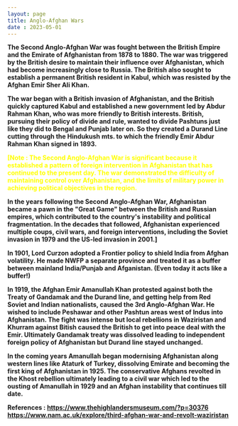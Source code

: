 ```yaml
---
layout: page
title: Anglo-Afghan Wars
date : 2023-05-01
---
```



<style>
html{background: url("/images/thirdaawt.png")no-repeat center center fixed;  background-size: cover;}
p{font-weight:bold;}
p1{color:yellow;font-weight:bold;}
</style>



The Second Anglo-Afghan War was fought between the British Empire and the Emirate of Afghanistan from 1878 to 1880. The war was triggered by the British desire to maintain their influence over Afghanistan, which had become increasingly close to Russia. The British also sought to establish a permanent British resident in Kabul, which was resisted by the Afghan Emir Sher Ali Khan.

The war began with a British invasion of Afghanistan, and the British quickly captured Kabul and established a new government led by Abdur Rahman Khan, who was more friendly to British interests. British, pursuing their policy of divide and rule, wanted to divide Pashtuns just like they did to Bengal and Punjab later on. So they created a Durand Line cutting through the Hindukush mts. to which the friendly Emir Abdur Rahman Khan signed in 1893.

<p1>[Note : The Second Anglo-Afghan War is significant because it established a pattern of foreign intervention in Afghanistan that has continued to the present day. The war demonstrated the difficulty of maintaining control over Afghanistan, and the limits of military power in achieving political objectives in the region.

In the years following the Second Anglo-Afghan War, Afghanistan became a pawn in the "Great Game" between the British and Russian empires, which contributed to the country's instability and political fragmentation. In the decades that followed, Afghanistan experienced multiple coups, civil wars, and foreign interventions, including the Soviet invasion in 1979 and the US-led invasion in 2001.]</p1>

In 1901, Lord Curzon adopted a Frontier policy to shield India from Afghan volatility. He made NWFP a separate province and treated it as a buffer between mainland India/Punjab and Afganistan. (Even today it acts like a buffer!)

In 1919, the Afghan Emir Amanullah Khan protested against both the Treaty of Gandamak and the Durand line, and getting help from Red Soviet and Indian nationalists, caused the 3rd Anglo-Afghan War. He wished to include Peshawar and other Pashtun areas west of Indus into Afghanistan. The fight was intense but local rebellions in Waziristan and Khurram against Bitish caused the British to get into peace  deal with the Emir. Ultimately Gandamak treaty was dissolved leading to independent foreign policy of Afghanistan but Durand line stayed unchanged. 

In the coming years Amanullah began modernising Afghanistan along western lines like Ataturk of Turkey, dissolving Emirate and becoming the first king of Afghanistan in 1925. The  conservative Afghans revolted in the Khost rebellion ultimately leading to a civil war which led to the ousting of Amanullah in 1929 and an Afghan instability that continues till date.

References :
https://www.thehighlandersmuseum.com/?p=30376
https://www.nam.ac.uk/explore/third-afghan-war-and-revolt-waziristan

